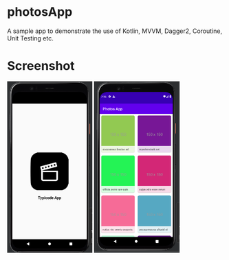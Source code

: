 # photosApp

A sample app to demonstrate the use of Kotlin, MVVM, Dagger2, Coroutine, Unit Testing etc.


# Screenshot
<img src="/ss/ss2.png" height="400px"/>
<img src="/ss/ss1.png" height="400px"/>